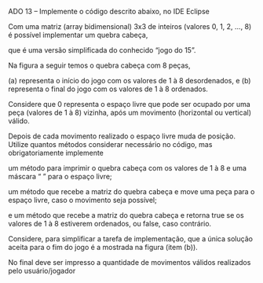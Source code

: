 ADO 13 – Implemente o código descrito abaixo, no IDE Eclipse

Com uma matriz (array bidimensional) 3x3 de inteiros (valores 0, 1, 2, ..., 8) é
possível implementar um quebra cabeça,

 que é uma versão simplificada do
conhecido “jogo do 15”.

 Na figura a seguir temos o quebra cabeça com 8
peças, 

(a) representa o início do jogo com os valores de 1 à 8 desordenados, e
(b) representa o final do jogo com os valores de 1 à 8 ordenados. 

Considere
que 0 representa o espaço livre que pode ser ocupado por uma peça (valores de
1 à 8) vizinha, após um movimento (horizontal ou vertical) válido. 

Depois de
cada movimento realizado o espaço livre muda de posição. 
Utilize quantos
métodos considerar necessário no código, mas obrigatoriamente implemente

um método para imprimir o quebra cabeça com os valores de 1 à 8 e uma
máscara “ ” para o espaço livre; 

um método que recebe a matriz do quebra
cabeça e move uma peça para o espaço livre, caso o movimento seja possível;

e um método que recebe a matriz do quebra cabeça e retorna true se os valores
de 1 à 8 estiverem ordenados, ou false, caso contrário. 

Considere, para
simplificar a tarefa de implementação, que a única solução aceita para o fim do
jogo é a mostrada na figura (item (b)).

 No final deve ser impresso a quantidade
de movimentos válidos realizados pelo usuário/jogador